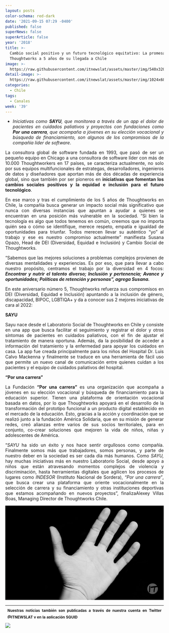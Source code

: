 ```yaml
---
layout: posts
color-schema: red-dark
date: '2021-09-15 07:29 -0400'
published: false
superNews: false
superArticle: false
year: '2018'
title: >-
  Cambio social positivo y un futuro tecnológico equitativo: La promesa de
  Thoughtworks a 5 años de su llegada a Chile
image: >-
  https://raw.githubusercontent.com/itnewslat/assets/master/img/540x320/Cinco-p.jpg
detail-image: >-
  https://raw.githubusercontent.com/itnewslat/assets/master/img/1024x680/Cinco-g.jpg
categories:
  - Chile
tags:
  - Canales
week: '39'
---
```

<ul style="list-style-type: disc; text-align: justify;">
	<li><em>Iniciativas como <strong>SAYU</strong>, que monitorea a través de un app el dolor de pacientes en cuidados paliativos y proyectos con fundaciones como <strong>Por una carrera</strong>, que acompaña a jóvenes en su elección vocacional y búsqueda de financiamiento, son algunos de los compromisos de la compañía líder de software</em>.</li>
</ul>
<p style="text-align: justify;">La consultora global de software fundada en 1993, que pasó de ser un pequeño equipo en Chicago a una consultora de software líder con más de 10.000 Thoughtworkers en 17 países, se caracteriza actualmente, no solo por sus equipos multifuncionales de estrategas, desarrolladores, ingenieros de datos y diseñadores que aportan más de dos décadas de experiencia global, sino que también por ser pioneros en <strong>iniciativas que fomentan los cambios sociales positivos y la equidad e inclusión para el futuro tecnológico</strong>.</p>
<p style="text-align: justify;">En ese marco y tras el cumplimiento de los 5 años de Thoughtworks en Chile, la compañía busca generar un impacto social más significativo que nunca con diversas instancias que apuntan a ayudar a quienes se encuentran en una posición más vulnerable en la sociedad. “Si bien la tecnología es algo que todos tenemos en común, creemos que no importa quién sea o cómo se identifique, merece respeto, empatía e igualdad de oportunidades para triunfar. Todos merecen llevar su auténtico “yo” al trabajo y ese es nuestro compromiso actualmente” manifiesta Susana Opazo, Head de DEI (Diversidad, Equidad e Inclusión) y Cambio Social de Thoughtworks.</p>
<p style="text-align: justify;">“Sabemos que las mejores soluciones a problemas complejos provienen de diversas mentalidades y experiencias. Es por eso, que para llevar a cabo nuestro propósito, centramos el trabajo por la diversidad en 4 focos: <strong><em>Encontrar y nutrir el talento diverso; Inclusión y pertenencia; Avance y oportunidades; Políticas de retención y personas”, agrega Susana.</em></strong></p>
<p style="text-align: justify;">En este aniversario número 5, Thoughtworks refuerza sus compromisos en DEI (Diversidad, Equidad e Inclusión) apuntando a la inclusión de género, discapacidad, BIPOC, LGBTIQA+ y da a conocer sus 2 mejores iniciativas de cara al 2022:</p>
<p style="text-align: justify;"><strong>SAYU</strong></p>
<p style="text-align: justify;">Sayu nace desde el Laboratorio Social de Thoughtworks en Chile y consiste en una app que busca facilitar el seguimiento y registrar el dolor y otros síntomas de pacientes en cuidados paliativos, con el fin de ajustar el tratamiento de manera oportuna. Además, da la posibilidad de acceder a información del tratamiento y la enfermedad para apoyar los cuidados en casa. La app fue creada principalmente para los niños del Hospital Dr. Luis Calvo Mackenna y finalmente se traduce en una herramienta de fácil uso que permite un nuevo canal de comunicación entre quienes cuidan a los pacientes y el equipo de cuidados paliativos del hospital.</p>
<p style="text-align: justify;"><strong>“Por una carrera”</strong></p>
<p style="text-align: justify;">La Fundación <strong>“Por una carrera”</strong> es una organización que acompaña a jóvenes en su elección vocacional y búsqueda de financiamiento para la educación superior. Tienen una plataforma de orientación vocacional basada en datos, por lo que Thoughtworks apoyará en el desarrollo de la transformación del prototipo funcional a un producto digital establecido en el mercado de la educación. Esto, gracias a la acción y coordinación que se realizó junto a la fundación América Solidaria, que en su misión de generar redes, creó alianzas entre varios de sus socios territoriales, para en conjunto, co-crear soluciones que mejoren la vida de niños, niñas y adolescentes de América.</p>
<p style="text-align: justify;">“<em>SAYU</em> ha sido un éxito y nos hace sentir orgullosos como compañía. Finalmente somos más que trabajadores, somos personas, y parte de nuestro deber en la sociedad es ser cada día más humanos. Como <em>SAYU,</em> hay muchas iniciativas más en nuestro Laboratorio Social, desde apoyo a niños que están atravesando momentos complejos de violencia y discriminación, hasta herramientas digitales que agilicen los procesos de lugares como <em>INDESOR</em> (Instituto Nacional de Sordera), <em>“Por una carrera”</em>, que busca crear una plataforma que oriente vocacionalmente en la selección de carrera y su financiamiento y otras instituciones deportivas que estamos acompañando en nuevos proyectos”, finalizaAlexey Villas Boas, Managing Director de Thoughtworks Chile.</p>

![](https://raw.githubusercontent.com/itnewslat/assets/master/img/540x320/Cinco-p.jpg)

<table style="height: 42px;" width="569">
<tbody>
<tr>
<td style="text-align: justify;"><sub><strong>Nuestras noticias también son publicadas a través de nuestra cuenta en Twitter <a href="https://twitter.com/itnewslat?lang=es">@ITNEWSLAT</a> y en la aplicación <a href="https://squidapp.co/en/">SQUID</a></strong></sub></td>
</tr>
</tbody>
</table>

<img src="https://tracker.metricool.com/c3po.jpg?hash=56f88a41e39ab42c063cc51676587a04"/>

